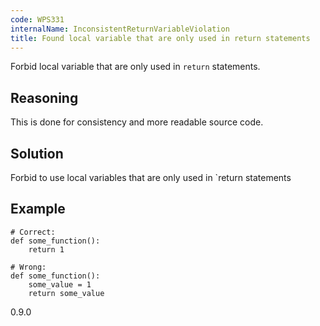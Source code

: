 ```yaml
---
code: WPS331
internalName: InconsistentReturnVariableViolation
title: Found local variable that are only used in return statements
---
```


Forbid local variable that are only used in `return` statements.

## Reasoning
This is done for consistency and more readable source code.

## Solution
Forbid to use local variables that are only used in
<span class="title-ref">\`return</span> statements

## Example

    # Correct:
    def some_function():
        return 1
    
    # Wrong:
    def some_function():
        some_value = 1
        return some_value

<div class="versionadded">

0.9.0

</div>